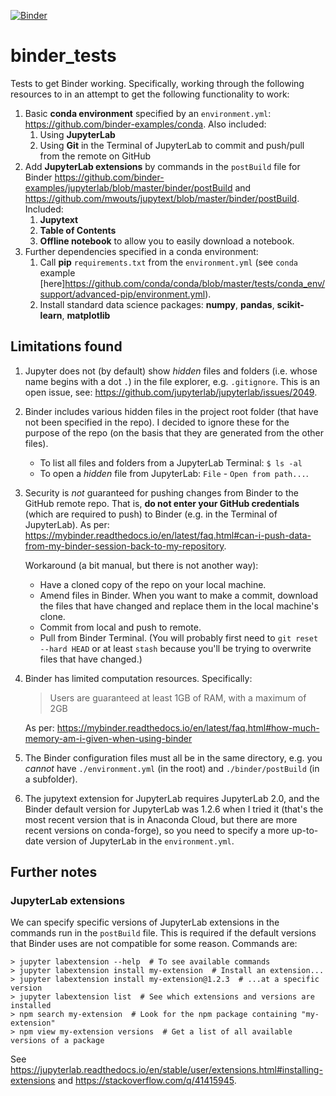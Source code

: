 [![Binder](https://mybinder.org/badge_logo.svg)](https://mybinder.org/v2/gh/A-Breeze/binder_tests/conda_pip?urlpath=lab)

# binder_tests
Tests to get Binder working. Specifically, working through the following resources to in an attempt to get the following functionality to work:
1. Basic **conda environment** specified by an `environment.yml`: <https://github.com/binder-examples/conda>. Also included:
    1. Using **JupyterLab**
    1. Using **Git** in the Terminal of JupyterLab to commit and push/pull from the remote on GitHub
2. Add **JupyterLab extensions** by commands in the `postBuild` file for Binder <https://github.com/binder-examples/jupyterlab/blob/master/binder/postBuild> and <https://github.com/mwouts/jupytext/blob/master/binder/postBuild>. Included:
    1. **Jupytext**
    1. **Table of Contents**
    1. **Offline notebook** to allow you to easily download a notebook.
3. Further dependencies specified in a conda environment:
    1. Call **pip** `requirements.txt` from the `environment.yml` (see `conda` example [here]<https://github.com/conda/conda/blob/master/tests/conda_env/support/advanced-pip/environment.yml>).
    1. Install standard data science packages: **numpy**, **pandas**, **scikit-learn**, **matplotlib**

## Limitations found
1. Jupyter does not (by default) show *hidden* files and folders (i.e. whose name begins with a dot `.`) in the file explorer, e.g. `.gitignore`. This is an open issue, see: <https://github.com/jupyterlab/jupyterlab/issues/2049>.
1. Binder includes various hidden files in the project root folder (that have not been specified in the repo). I decided to ignore these for the purpose of the repo (on the basis that they are generated from the other files).
    - To list all files and folders from a JupyterLab Terminal: `$ ls -al`
    - To open a *hidden* file from JupyterLab: `File` - `Open from path...`.
1. Security is *not* guaranteed for pushing changes from Binder to the GitHub remote repo. That is, **do not enter your GitHub credentials** (which are required to push) to Binder (e.g. in the Terminal of JupyterLab). As per: <https://mybinder.readthedocs.io/en/latest/faq.html#can-i-push-data-from-my-binder-session-back-to-my-repository>. 
    
    Workaround (a bit manual, but there is not another way):
    - Have a cloned copy of the repo on your local machine.
    - Amend files in Binder. When you want to make a commit, download the files that have changed and replace them in the local machine's clone.
    - Commit from local and push to remote.
    - Pull from Binder Terminal. (You will probably first need to `git reset --hard HEAD` or at least `stash` because you'll be trying to overwrite files that have changed.)
1. Binder has limited computation resources. Specifically:
    > Users are guaranteed at least 1GB of RAM, with a maximum of 2GB
    
    As per: <https://mybinder.readthedocs.io/en/latest/faq.html#how-much-memory-am-i-given-when-using-binder>
1. The Binder configuration files must all be in the same directory, e.g. you *cannot* have `./environment.yml` (in the root) and `./binder/postBuild` (in a subfolder).
1. The jupytext extension for JupyterLab requires JupyterLab 2.0, and the Binder default version for JupyterLab was 1.2.6 when I tried it (that's the most recent version that is in Anaconda Cloud, but there are more recent versions on conda-forge), so you need to specify a more up-to-date version of JupyterLab in the `environment.yml`.

## Further notes
### JupyterLab extensions
We can specify specific versions of JupyterLab extensions in the commands run in the `postBuild` file. This is required if the default versions that Binder uses are not compatible for some reason. Commands are:
```
> jupyter labextension --help  # To see available commands
> jupyter labextension install my-extension  # Install an extension...
> jupyter labextension install my-extension@1.2.3  # ...at a specific version
> jupyter labextension list  # See which extensions and versions are installed
> npm search my-extension  # Look for the npm package containing "my-extension"
> npm view my-extension versions  # Get a list of all available versions of a package
```
See <https://jupyterlab.readthedocs.io/en/stable/user/extensions.html#installing-extensions> and <https://stackoverflow.com/q/41415945>.



